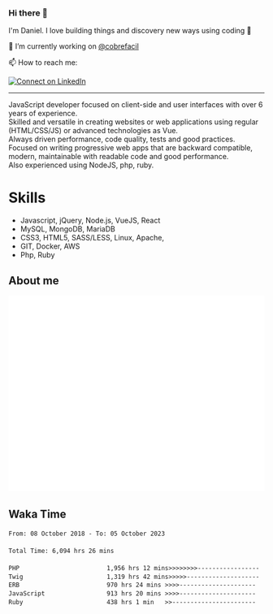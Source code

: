 ### Hi there 👋

I'm Daniel. I love building things and discovery new ways using coding :raised_hands: 

🔭 I’m currently working on [@cobrefacil](https://www.cobrefacil.com.br/)

📫 How to reach me:

[![Connect on LinkedIn](https://img.shields.io/badge/--linkedin?label=LinkedIn&logo=LinkedIn&style=social)](https://www.linkedin.com/in/daniel-cerverizzo/)

---

JavaScript developer focused on client-side and user interfaces with over 6 years of experience.  
Skilled and versatile in creating websites or web applications using regular (HTML/CSS/JS) or advanced technologies as Vue.  
Always driven performance, code quality, tests and good practices.  
 Focused on writing progressive web apps that are backward compatible, modern, maintainable with readable code and good performance.  
Also experienced using NodeJS, php, ruby. 


# Skills

 - Javascript, jQuery, Node.js, VueJS, React
 - MySQL, MongoDB, MariaDB    
 - CSS3, HTML5, SASS/LESS,  Linux, Apache,
 - GIT, Docker, AWS
 - Php, Ruby

## About me

![Metrics](/github-metrics.svg)

## Waka Time

<!--START_SECTION:waka-->

```txt
From: 08 October 2018 - To: 05 October 2023

Total Time: 6,094 hrs 26 mins

PHP                        1,956 hrs 12 mins>>>>>>>>-----------------   32.10 %
Twig                       1,319 hrs 42 mins>>>>>--------------------   21.65 %
ERB                        970 hrs 24 mins >>>>---------------------   15.92 %
JavaScript                 913 hrs 20 mins >>>>---------------------   14.99 %
Ruby                       438 hrs 1 min   >>-----------------------   07.19 %
```

<!--END_SECTION:waka-->

